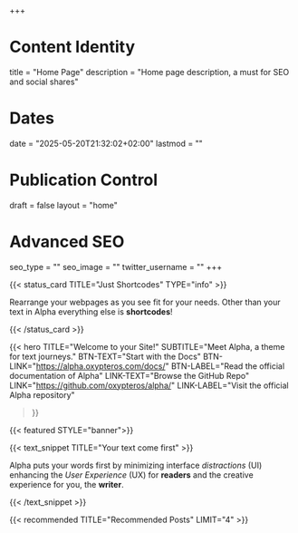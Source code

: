 +++
# Content Identity
title = "Home Page"
description = "Home page description, a must for SEO and social shares"

# Dates
date = "2025-05-20T21:32:02+02:00"
lastmod = ""

# Publication Control
draft = false
layout = "home"

# Advanced SEO
seo_type = ""
seo_image = ""
twitter_username = ""
+++

{{< status_card TITLE="Just Shortcodes" TYPE="info" >}}

Rearrange your webpages as you see fit for your needs. 
Other than your text in Alpha everything else is **shortcodes**!

{{< /status_card >}}

{{< hero 
  TITLE="Welcome to your Site!" 
  SUBTITLE="Meet Alpha, a theme for text journeys." 
  BTN-TEXT="Start with the Docs" 
  BTN-LINK="https://alpha.oxypteros.com/docs/" 
  BTN-LABEL="Read the official documentation of Alpha" 
  LINK-TEXT="Browse the GitHub Repo" 
  LINK="https://github.com/oxypteros/alpha/" 
  LINK-LABEL="Visit the official Alpha repository" 
>}}

{{< featured STYLE="banner">}}

{{< text_snippet TITLE="Your text come first" >}}

Alpha puts your words first by minimizing interface *distractions* (UI) enhancing the *User Experience* (UX) for **readers** and the creative experience for you, the **writer**. 

{{< /text_snippet >}}

{{< recommended TITLE="Recommended Posts" LIMIT="4" >}}

